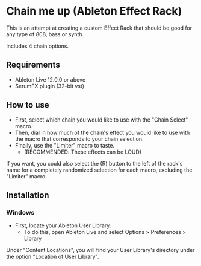 # Chain me up (Ableton Effect Rack)
This is an attempt at creating a custom Effect Rack that should be good for any type of 808, bass or synth.

Includes 4 chain options.

## Requirements
- Ableton Live 12.0.0 or above
- SerumFX plugin (32-bit vst)

## How to use
- First, select which chain you would like to use with the "Chain Select" macro.
- Then, dial in how much of the chain's effect you would like to use with the macro that corresponds to your chain selection.
- Finally, use the "Limiter" macro to taste.
  - (RECOMMENDED: These effects can be LOUD)

If you want, you could also select the (R) button to the left of the rack's name for a completely randomized selection for each macro, excluding the "Limiter" macro.

## Installation
### Windows
- First, locate your Ableton User Library.
  - To do this, open Ableton Live and select Options > Preferences > Library

Under "Content Locations", you will find your User Library's directory under the option "Location of User Library".



